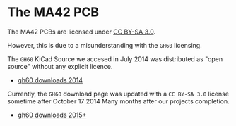 The MA42 PCB
============

The MA42 PCBs are licensed under [CC BY-SA 3.0](https://creativecommons.org/licenses/by-sa/3.0/us/).


However, this is due to a misunderstanding with the `GH60` licensing.


The `GH60` KiCad Source we accesed in July 2014 was distributed as "open source" without any explicit licence.

- [gh60 downloads 2014](https://web.archive.org/web/20140701221151/http://blog.komar.be/projects/gh60-programmable-keyboard/)


Currently, the `GH60` download page was updated with a `CC BY-SA 3.0` license sometime after October 17 2014 Many months after our projects completion.

- [gh60 downloads 2015+](http://blog.komar.be/projects/gh60-programmable-keyboard/)
